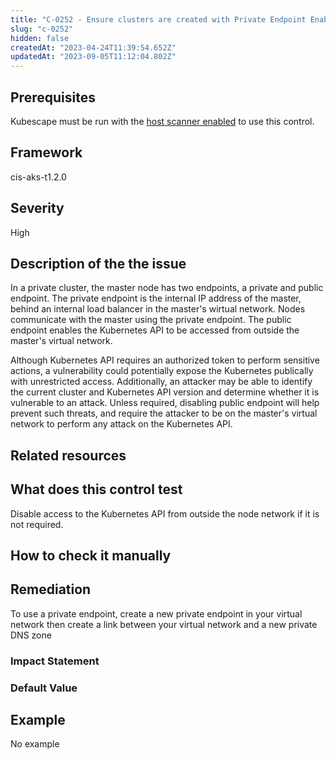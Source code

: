 ```yaml
---
title: "C-0252 - Ensure clusters are created with Private Endpoint Enabled and Public Access Disabled"
slug: "c-0252"
hidden: false
createdAt: "2023-04-24T11:39:54.652Z"
updatedAt: "2023-09-05T11:12:04.802Z"
---
```

## Prerequisites
Kubescape must be run with the [host scanner enabled](/docs/scanning/#the-host-scanner) to use this control.
## Framework
cis-aks-t1.2.0
## Severity
High
## Description of the the issue
In a private cluster, the master node has two endpoints, a private and public endpoint. The private endpoint is the internal IP address of the master, behind an internal load balancer in the master's wirtual network. Nodes communicate with the master using the private endpoint. The public endpoint enables the Kubernetes API to be accessed from outside the master's virtual network.

 Although Kubernetes API requires an authorized token to perform sensitive actions, a vulnerability could potentially expose the Kubernetes publically with unrestricted access. Additionally, an attacker may be able to identify the current cluster and Kubernetes API version and determine whether it is vulnerable to an attack. Unless required, disabling public endpoint will help prevent such threats, and require the attacker to be on the master's virtual network to perform any attack on the Kubernetes API.
## Related resources

## What does this control test
Disable access to the Kubernetes API from outside the node network if it is not required.
## How to check it manually

## Remediation
To use a private endpoint, create a new private endpoint in your virtual network then create a link between your virtual network and a new private DNS zone
### Impact Statement

### Default Value

## Example
No example